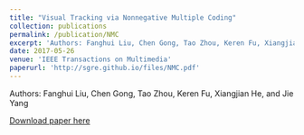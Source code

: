 ```yaml
---
title: "Visual Tracking via Nonnegative Multiple Coding"
collection: publications
permalink: /publication/NMC
excerpt: 'Authors: Fanghui Liu, Chen Gong, Tao Zhou, Keren Fu, Xiangjian He, and Jie Yang'
date: 2017-05-26
venue: 'IEEE Transactions on Multimedia'
paperurl: 'http://sgre.github.io/files/NMC.pdf'
---
```

Authors: Fanghui Liu, Chen Gong, Tao Zhou, Keren Fu, Xiangjian He, and Jie Yang

[Download paper here](http://sgre.github.io/files/NMC.pdf)

